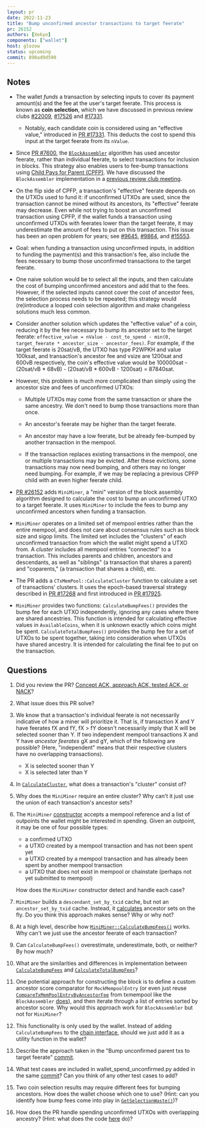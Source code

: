 ```yaml
---
layout: pr
date: 2022-11-23
title: "Bump unconfirmed ancestor transactions to target feerate"
pr: 26152
authors: [Xekyo]
components: ["wallet"]
host: glozow
status: upcoming
commit: 898ad9d590
---
```


## Notes

- The wallet *funds* a transaction by selecting inputs to cover its payment amount(s) and the fee
  at the user's target feerate. This process is known as **coin selection**, which we have discussed in
previous review clubs [#22009](/22009), [#17526](/17526) and [#17331](/17331).

    - Notably, each candidate coin is considered using an "effective value," introduced in
      [PR #17331](https://github.com/bitcoin/bitcoin/pull/17331). This deducts the cost to spend
      this input at the target feerate from its `nValue`.

- Since [PR #7600](https://github.com/bitcoin/bitcoin/pull/7600), the
  [`BlockAssembler`](https://github.com/bitcoin/bitcoin/blob/aeb395dcdbfe2b1a6c77ff218939a18afde3add9/src/node/miner.h#L164)
algorithm has used ancestor feerate, rather than individual feerate, to select transactions for
inclusion in blocks. This strategy also enables users to fee-bump transactions using [Child Pays for
Parent (CPFP)](https://bitcoinops.org/en/topics/cpfp/). We have discussed the `BlockAssembler`
implementation in a [previous review club meeting](/24538).

- On the flip side of CPFP, a transaction's "effective" feerate depends on the UTXOs used to fund
  it: if unconfirmed UTXOs are used, since the transaction cannot be mined without its ancestors,
its "effective" feerate may decrease. Even while not trying to boost an unconfirmed transaction
using CPFP, if the wallet funds a transaction using unconfirmed UTXOs with feerates lower than the
target feerate, it may underestimate the amount of fees to put on this transaction. This issue has
been an open problem for years; see
[#9645](https://github.com/bitcoin/bitcoin/issues/9645),
[#9864](https://github.com/bitcoin/bitcoin/issues/9864), and
[#15553](https://github.com/bitcoin/bitcoin/issues/15553).

- Goal: when funding a transaction using unconfirmed inputs, in addition to funding the payment(s)
  and this transaction's fee, also include the fees necessary to bump those unconfirmed transactions
to the target feerate.

- One naive solution would be to select all the inputs, and then calculate the cost of bumping
  unconfirmed ancestors and add that to the fees. However, if the selected inputs cannot cover the
cost of ancestor fees, the selection process needs to be repeated; this strategy would (re)introduce
a looped coin selection algorithm and make changeless solutions much less common.

- Consider another solution which updates the "effective value" of a coin, reducing it by the fee
  necessary to bump its ancestor set to the target feerate: `effective_value = nValue -
cost_to_spend - min(0, target_feerate * ancestor_size - ancestor_fees)`. For example, if the target
feerate is 20sat/vB, the UTXO has type P2WPKH and value 100ksat, and transaction's ancestor fee and
vsize are 1200sat and 600vB respectively, the coin's effective value would be 100000sat -
(20sat/vB * 68vB) - (20sat/vB * 600vB - 1200sat) = 87840sat.

- However, this problem is much more complicated than simply using the ancestor size and fees of
  unconfirmed UTXOs:

    - Multiple UTXOs may come from the same transaction or share the same ancestry. We don't need to
      bump those transactions more than once.

    - An ancestor's feerate may be higher than the target feerate.

    - An ancestor may have a low feerate, but be already fee-bumped by another transaction in the
      mempool.

    - If the transaction replaces existing transactions in the mempool, one or multiple transactions
      may be evicted. After these evictions, some transactions may now need bumping, and others may
      no longer need bumping. For example, if we may be replacing a previous CPFP child with an
      even higher feerate child.

- [PR #26152](https://github.com/bitcoin/bitcoin/pull/26152) adds `MiniMiner`, a "mini" version of
  the block assembly algorithm designed to calculate the cost to bump an unconfirmed UTXO to a
target feerate.  It uses `MiniMiner` to include the fees to bump any unconfirmed ancestors when
funding a transaction.

- `MiniMiner` operates on a limited set of mempool entries rather than the entire mempool, and does not care
about consensus rules such as block size and sigop limits. The limited set includes the "clusters"
of each unconfirmed transaction from which the wallet might spend a UTXO from. A *cluster* includes
all mempool entries "connected" to a transaction. This includes parents and children,
ancestors and descendants, as well as "siblings" (a transaction that shares a parent) and
"coparents," (a transaction that shares a child), etc.

- The PR adds a `CTxMemPool::CalculateCluster` function to calculate a set of transactions'
  clusters. It uses the epoch-based traversal strategy described in
[PR #17268](https://github.com/bitcoin/bitcoin/pull/17268) and first introduced in
[PR #17925](https://github.com/bitcoin/bitcoin/pull/17925).

- `MiniMiner` provides two functions: `CalculateBumpFees()` provides the bump fee for each UTXO
  independently, ignoring any cases where there are shared ancestries. This function is intended for
calculating effective values in `AvailableCoins`, when it is unknown exactly which coins might be
spent.  `CalculateTotalBumpFees()` provides the bump fee for a set of UTXOs to be spent together,
taking into consideration when UTXOs have shared ancestry. It is intended for calculating the final
fee to put on the transaction.

## Questions

1. Did you review the PR? [Concept ACK, approach ACK, tested ACK, or NACK](https://github.com/bitcoin/bitcoin/blob/master/CONTRIBUTING.md#peer-review)?

1. What issue does this PR solve?

1. We know that a transaction's individual feerate is not necessarily indicative of how a miner will
  prioritize it. That is, if transaction X and Y have feerates fX and fY, fX > fY doesn't
necessarily imply that X will be selected sooner than Y. If two independent mempool transactions X
and Y have *ancestor feerates* gX and gY, which of the following are possible? (Here, "independent"
means that their respective clusters have no overlapping transactions).

    - X is selected sooner than Y
    - X is selected later than Y

1. In
   [`CalculateCluster`](https://github.com/bitcoin-core-review-club/bitcoin/commit/995107782a1a512811d54f7abf29249f351a7cbf#diff-c065d4cd2398ad0dbcef393c5dfc53f465bf44723348892395fffd2fb3bac522R1218),
what does a transaction's "cluster" consist of?

1. Why does the `MiniMiner` require an entire cluster? Why can't it just use the union of each
   transaction's ancestor sets?

1. The `MiniMiner`
   [constructor](https://github.com/bitcoin-core-review-club/bitcoin/blob/b669fd94f84e679d4549ef0abe1b0483e1406152/src/node/mini_miner.h#L94)
accepts a mempool reference and a list of outpoints the wallet might be interested in spending.
Given an outpoint, it may be one of four possible types:

    - a confirmed UTXO
    - a UTXO created by a mempool transaction and has not been spent yet
    - a UTXO created by a mempool transaction and has already been spent by another mempool
      transaction
    - a UTXO that does not exist in mempool or chainstate (perhaps not yet submitted to mempool)

   How does the `MiniMiner` constructor detect and handle each case?

1. `MiniMiner` builds a `descendant_set_by_txid` cache, but not an `ancestor_set_by_txid` cache.
   Instead, it
[calculates](https://github.com/bitcoin-core-review-club/bitcoin/blob/b669fd94f84e679d4549ef0abe1b0483e1406152/src/node/mini_miner.cpp#L145-L161)
ancestor sets on the fly. Do you think this approach makes sense? Why or why not?

1. At a high level, describe how
   [`MiniMiner::CalculateBumpFees()`](https://github.com/bitcoin-core-review-club/bitcoin/blob/898ad9d5904f1b689d18d94f20d92500cf443758/src/node/mini_miner.cpp#L186) works. Why can't we just use the ancestor feerate of each transaction?

1. Can `CalculateBumpFees()` overestimate, underestimate, both, or neither? By how much?

1. What are the similarities and differences in implementation between
   [`CalculateBumpFees`](https://github.com/bitcoin-core-review-club/bitcoin/blob/898ad9d5904f1b689d18d94f20d92500cf443758/src/node/mini_miner.cpp#L186) and
   [`CalculateTotalBumpFees`](https://github.com/bitcoin-core-review-club/bitcoin/blob/898ad9d5904f1b689d18d94f20d92500cf443758/src/node/mini_miner.cpp#L222)?

1. One potential approach for constructing the block is to define a custom ancestor score comparator
   for `MockMempoolEntry` (or even just reuse
[`CompareTxMemPoolEntryByAncestorFee`](https://github.com/bitcoin/bitcoin/blob/aeb395dcdbfe2b1a6c77ff218939a18afde3add9/src/txmempool.h#L277) from txmempool like the `BlockAssembler`
[does](https://github.com/bitcoin/bitcoin/blob/aeb395dcdbfe2b1a6c77ff218939a18afde3add9/src/node/miner.cpp#L347)),
and then iterate through a list of entries sorted by ancestor score. Why would this approach work for
`BlockAssembler` but not for `MiniMiner`?

1. This functionality is only used by the wallet. Instead of adding `CalculateBumpFees` to the [chain
   interface](https://github.com/bitcoin/bitcoin/pull/26152/commits/8b8bf19951c5877bd39a02a3e39ce246fadd3678),
should we just add it as a utility function in the wallet?

1. Describe the approach taken in the "Bump unconfirmed parent txs to target feerate"
   [commit](https://github.com/bitcoin/bitcoin/pull/26152/commits/ad8bffe548a2536f925e6911c7d50c1aaab1a59e).

1. What test cases are included in wallet\_spend\_unconfirmed.py added in the same
   [commit](https://github.com/bitcoin/bitcoin/pull/26152/commits/ad8bffe548a2536f925e6911c7d50c1aaab1a59e)?
Can you think of any other test cases to add?

1. Two coin selection results may require different fees for bumping ancestors. How does
   the wallet choose which one to use? (Hint: can you identify how bump fees come into play in
[`GetSelectionWaste()`](https://github.com/bitcoin-core-review-club/bitcoin/blob/898ad9d5904f1b689d18d94f20d92500cf443758/src/wallet/coinselection.cpp#L372))?

1. How does the PR handle spending unconfirmed UTXOs with overlapping ancestry? (Hint: what does the code
   [here](https://github.com/bitcoin-core-review-club/bitcoin/blob/898ad9d5904f1b689d18d94f20d92500cf443758/src/wallet/spend.cpp#L584) do)?


<!-- TODO: After meeting, uncomment and add meeting log between the irc tags
## Meeting Log

{% irc %}
{% endirc %}
-->
